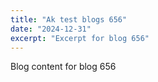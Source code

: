 ```yaml
---
title: "Ak test blogs 656"
date: "2024-12-31"
excerpt: "Excerpt for blog 656"
---
```


Blog content for blog 656